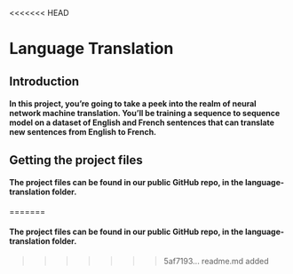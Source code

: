 <<<<<<< HEAD
# Language Translation
## Introduction
#### In this project, you’re going to take a peek into the realm of neural network machine translation. You’ll be training a sequence to sequence model on a dataset of English and French sentences that can translate new sentences from English to French.

## Getting the project files
#### The project files can be found in our public GitHub repo, in the language-translation folder.
=======
#### The project files can be found in our public GitHub repo, in the language-translation folder.
>>>>>>> 5af7193... readme.md added
